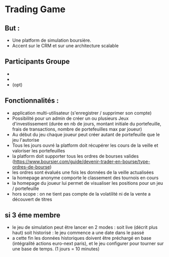 # Trading Game

## But : 

* Une platform de simulation boursière.
* Accent sur le CRM et sur une architecture scalable


## Participants Groupe
*
*
* (opt)



## Fonctionnalités : 
 
 * application multi-utilisateur (s'enregistrer / supprimer son compte)
 * Possibilité pour un admin de créer un ou plusieurs Jeux d'investissement (durée en nb de jours, montant initiale du portefeuille, frais de transactions, nombre de portefeuilles max par joueur)
 * Au début du jeu chaque joueur peut créer autant de portefeuille que le jeu l'autorise
 * Tous les jours ouvré la platform doit récupérer les cours de la veille et valoriser les portefeuilles
 * la platform doit supporter tous les ordres de bourses valides (https://www.boursier.com/guide/devenir-trader-en-bourse/type-ordres-de-bourse)
 * les ordres sont évalués une fois les données de la veille actualisées  
 * la homepage anonyme comporte le classement des tournois en cours
 * la homepage du joueur lui permet de visualiser les positions pour un jeu / portefeuille 
 * hors scope : on ne tient pas compte de la volatilité ni de la vente a découvert de titres

 
 
## si 3 éme membre

 * le jeu de simulation peut être lancer en 2 modes : soit live (décrit plus haut) soit historisé : le jeu commence a une date dans le passé
 * a cette fin les données historiques doivent être préchargé en base (intégralité actions euro-next paris), et le jeu configurer pour tourner sur une base de temps. (1 jours = 10 minutes)
